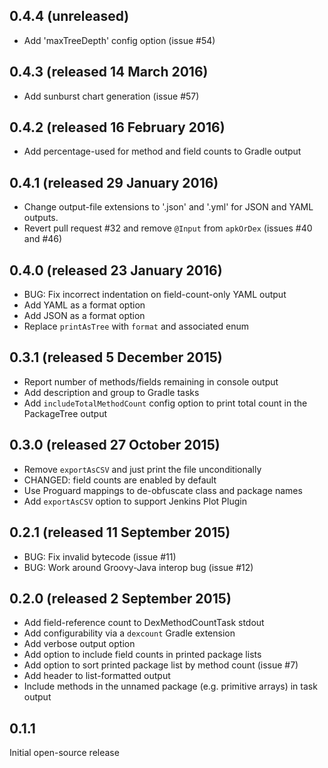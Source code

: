 0.4.4 (unreleased)
---------

* Add 'maxTreeDepth' config option (issue #54)

0.4.3 (released 14 March 2016)
---------

* Add sunburst chart generation (issue #57)

0.4.2 (released 16 February 2016)
---------

* Add percentage-used for method and field counts to Gradle output

0.4.1 (released 29 January 2016)
----------

* Change output-file extensions to '.json' and '.yml' for JSON and YAML outputs.
* Revert pull request #32 and remove `@Input` from `apkOrDex` (issues #40 and #46)

0.4.0 (released 23 January 2016)
----------

* BUG: Fix incorrect indentation on field-count-only YAML output
* Add YAML as a format option
* Add JSON as a format option
* Replace `printAsTree` with `format` and associated enum

0.3.1 (released 5 December 2015)
----------

* Report number of methods/fields remaining in console output
* Add description and group to Gradle tasks
* Add `includeTotalMethodCount` config option to print total count in the PackageTree output

0.3.0 (released 27 October 2015)
----------

* Remove `exportAsCSV` and just print the file unconditionally
* CHANGED: field counts are enabled by default
* Use Proguard mappings to de-obfuscate class and package names
* Add `exportAsCSV` option to support Jenkins Plot Plugin

0.2.1 (released 11 September 2015)
----------

* BUG: Fix invalid bytecode (issue #11)
* BUG: Work around Groovy-Java interop bug (issue #12)

0.2.0 (released 2 September 2015)
------------------

* Add field-reference count to DexMethodCountTask stdout
* Add configurability via a `dexcount` Gradle extension
* Add verbose output option
* Add option to include field counts in printed package lists
* Add option to sort printed package list by method count (issue #7)
* Add header to list-formatted output
* Include methods in the unnamed package (e.g. primitive arrays) in task output


0.1.1
-----

Initial open-source release
